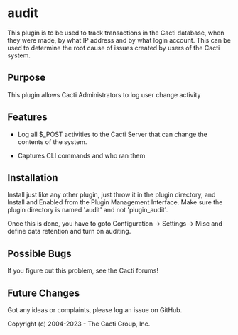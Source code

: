 # audit

This plugin is to be used to track transactions in the Cacti database, when they
were made, by what IP address and by what login account.  This can be used to
determine the root cause of issues created by users of the Cacti system.

## Purpose

This plugin allows Cacti Administrators to log user change activity

## Features

* Log all $_POST activities to the Cacti Server that can change the contents of
  the system.

* Captures CLI commands and who ran them

## Installation

Install just like any other plugin, just throw it in the plugin directory, and
Install and Enabled from the Plugin Management Interface.  Make sure the plugin
directory is named 'audit' and not 'plugin_audit'.

Once this is done, you have to goto Configuration -> Settings -> Misc and define
data retention and turn on auditing.

## Possible Bugs

If you figure out this problem, see the Cacti forums!

## Future Changes

Got any ideas or complaints, please log an issue on GitHub.


Copyright (c) 2004-2023 - The Cacti Group, Inc.
